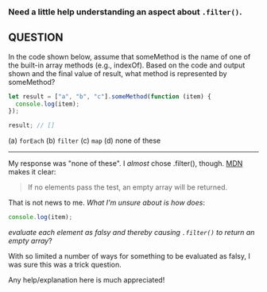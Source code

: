 ### Need a little help understanding an aspect about `.filter()`.

## QUESTION

In the code shown below, assume that someMethod is the name of one of the built-in array methods (e.g., indexOf). Based on the code and output shown and the final value of result, what method is represented by someMethod?

```jsx
let result = ["a", "b", "c"].someMethod(function (item) {
  console.log(item);
});

result; // []
```

(a) `forEach`
(b) `filter`
(c) `map`
(d) none of these

---

My response was "none of these". I _almost_ chose .filter(), though. [MDN](https://developer.mozilla.org/en-US/docs/Web/JavaScript/Reference/Global_Objects/Array/filter) makes it clear:

> If no elements pass the test, an empty array will be returned.

That is not news to me. _What I'm unsure about is how does_:

```jsx
console.log(item);
```

_evaluate each element as falsy and thereby causing `.filter()` to return an empty array_?

With so limited a number of ways for something to be evaluated as falsy, I was sure this was a trick question.

Any help/explanation here is much appreciated!
